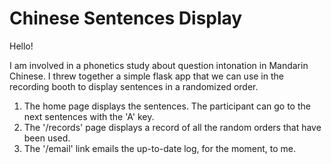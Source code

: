 Chinese Sentences Display
===========

Hello!

I am involved in a phonetics study about question intonation in Mandarin Chinese. I threw together a simple flask app that we can use in the recording booth to display sentences in a randomized order.

1. The home page displays the sentences. The participant can go to the next sentences with the 'A' key.
2. The '/records' page displays a record of all the random orders that have been used.
3. The '/email' link emails the up-to-date log, for the moment, to me.
